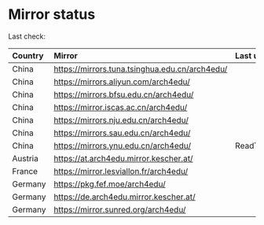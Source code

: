 <script src="./time.js"></script>
# Mirror status
Last check: <script type="text/javascript">localize(1690190294.1080358);</script>

|Country|Mirror|Last update|
|:------|:-----|:----------|
|China|https://mirrors.tuna.tsinghua.edu.cn/arch4edu/|<script type="text/javascript">localize(1690137012);</script>|
|China|https://mirrors.aliyun.com/arch4edu/|<script type="text/javascript">localize(1690093759);</script>|
|China|https://mirrors.bfsu.edu.cn/arch4edu/|<script type="text/javascript">localize(1690137012);</script>|
|China|https://mirror.iscas.ac.cn/arch4edu/|<script type="text/javascript">localize(1690137012);</script>|
|China|https://mirrors.nju.edu.cn/arch4edu/|<script type="text/javascript">localize(1690137012);</script>|
|China|https://mirrors.sau.edu.cn/arch4edu/|<script type="text/javascript">localize(1690137012);</script>|
|China|https://mirrors.ynu.edu.cn/arch4edu/|ReadTimeout|
|Austria|https://at.arch4edu.mirror.kescher.at/|<script type="text/javascript">localize(1690137012);</script>|
|France|https://mirror.lesviallon.fr/arch4edu/|<script type="text/javascript">localize(1689402753);</script>|
|Germany|https://pkg.fef.moe/arch4edu/|<script type="text/javascript">localize(1690137012);</script>|
|Germany|https://de.arch4edu.mirror.kescher.at/|<script type="text/javascript">localize(1690137012);</script>|
|Germany|https://mirror.sunred.org/arch4edu/|<script type="text/javascript">localize(1690137012);</script>|

<script src="./tablefilter/tablefilter.js"></script>
<script src="./table.js"></script>